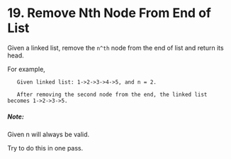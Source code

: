 # 19. Remove Nth Node From End of List
Given a linked list, remove the `n^th` node from the end of list and return its head.

For example,
```
   Given linked list: 1->2->3->4->5, and n = 2.

   After removing the second node from the end, the linked list becomes 1->2->3->5.
```
##### Note:

Given n will always be valid.

Try to do this in one pass.